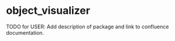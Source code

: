 # object_visualizer

TODO for USER: Add description of package and link to confluence documentation.
